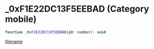 # _0xF1E22DC13F5EEBAD (Category mobile)

```js
function _0xF1E22DC13F5EEBAD(p0: number): void
```

[filename](_0xF1E22DC13F5EEBAD_m.md ':include')